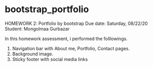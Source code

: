 # bootstrap_portfolio

HOMEWORK 2: Portfolio by bootstrap
Due date: Saturday, 08/22/20
Student: Mongolmaa Gurbazar

In this homework assessment, i performed the folllowings.

1. Navigation bar with About me, Portfolio, Contact pages.
2. Background image.
3. Sticky footer with social media links
